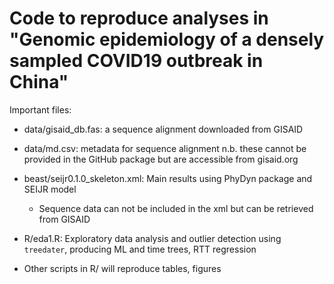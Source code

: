 #  Code to reproduce analyses in "Genomic epidemiology of a densely sampled COVID19 outbreak in China"

Important files: 

* data/gisaid_db.fas: a sequence alignment downloaded from GISAID
* data/md.csv: metadata for sequence alignment
n.b. these cannot be provided in the GitHub package but are accessible from gisaid.org

* beast/seijr0.1.0_skeleton.xml: Main results using PhyDyn package and SEIJR model
	- Sequence data can not be included in the xml but can be retrieved from GISAID
* R/eda1.R: Exploratory data analysis and outlier detection using `treedater`, producing ML and time trees, RTT regression
* Other scripts in R/ will reproduce tables, figures

